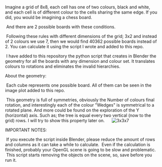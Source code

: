 Imagine a grid of 8x8, each cell has one of two colours, black and white, and each cell is of different colour to the cells sharing the same edge. If you did, you would be imagining a chess board. 

 And there are 2 possible boards with these conditions.

 Following these rules with different dimensions of the grid; 3x2 and instead of 2 colours we use 7, then we would find 40362 possible boards instead of 2. You can calculate it using the script I wrote and added to this repo.

 I have added to this repository the python script that creates in Blender the geometry for all the boards with any dimension and colour set. It translates colours to rotations and eliminates the invalid hierarchies.
 

About the geometry:

 Each cube represents one possible board. All of them can be seen in the image plot added to this repo.

 This geometry is full of symmetries, obviously the Number of colours final rotation, and interestingly each of the colour "Wedges" is symmetrical to a rotated plane. And more could be found on the exploration of the Y (horizontal) axis. Such as; the tree is equal every two vertical (now to the grid) rows. I will try to show this property later on.
 
 
 ![3x3x7](3x3x7.png)
 
 
  

IMPORTANT NOTES:

 If you execute the script inside Blender, please reduce the amount of rows and columns as it can take a while to calculate.
 Even if the calculation is finished, probably your OpenGL scene is going to be slow and problematic.
 This script starts removing the objects on the scene, so, save before you run it.
